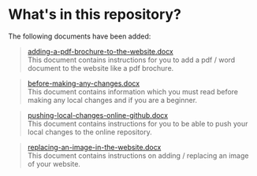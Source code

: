 # What's in this repository?  
  
The following documents have been added:  
> [adding-a-pdf-brochure-to-the-website.docx](https://github.com/a1pd/documentation/blob/master/adding-a-pdf-brochure-to-the-website.docx)  
This document contains instructions for you to add a pdf / word document to the website like a pdf brochure.  
  
> [before-making-any-changes.docx](https://github.com/a1pd/documentation/blob/master/before-making-any-changes.docx)  
This document contains information which you must read before making any local changes and if you are a beginner. 
  
> [pushing-local-changes-online-github.docx](https://github.com/a1pd/documentation/blob/master/pushing-local-changes-online-github.docx)  
This document contains instructions for you to be able to push your local changes to the online repository. 
  
> [replacing-an-image-in-the-website.docx](https://github.com/a1pd/documentation/blob/master/replacing-an-image-in-the-website.docx)  
This document contains instructions on adding / replacing an image of your website. 
